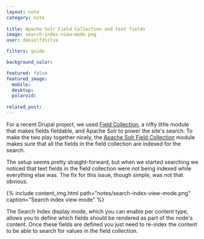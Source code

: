 ```yaml
---
layout: note
category: note
  
title: Apache Solr Field Collection and text fields
image: search-index-view-mode.png
user: danielfdsilva

filters: guide

background_color:

featured: false
featured_image: 
  mobile: 
  desktop: 
  polaroid:
  
related_post:
---
```


For a recent Drupal project, we used [Field Collection](https://drupal.org/project/field_collection), a nifty little module that makes fields fieldable, and Apache Solr to power the site's search. To make the two play together nicely, the [Apache Solr Field Collection](https://drupal.org/project/apachesolr_field_collection) module makes sure that all the fields in the field collection are indexed for the search.

The setup seems pretty straight-forward, but when we started searching we noticed that text fields in the field collection were not being indexed while everything else was. The fix for this issue, though simple, was not that obvious.

{% include content_img.html path="notes/search-index-view-mode.png" caption="Search index view mode" %}

The Search Index display mode, which you can enable per content type, allows you to define which fields should be rendered as part of the node's content. Once these fields are defined you just need to re-index the content to be able to search for values in the field collection.